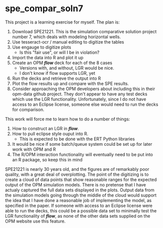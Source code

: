 # spe_compar_soln7

This project is a learning exercise for myself.  The plan is:

1. Download SPE21221.  This is the simulation comparative solution project number 7, which deals with modeling horizontal wells.
2. Use tesseract-ocr / manual editing to digitize the tables
3. Use engauge to digitize plots
	- Is this "fair use", or will I be in violation?
4. Import the data into R and plot it up
5. Create an OPM ***flow*** deck for each of the 8 cases
	- Versions with, and without, LGR would be nice.
	- I don't know if flow supports LGR,  yet
6. Run the decks and retrieve the output into R
7. Plot the flow results up and compare with the SPE results.
8. Consider approaching the OPM developers about including this in their opm-data github project. They don't appear to have any test decks which use the LGR functionality.  Unfortunately, since I do not have access to an Eclipse license, someone else would need to run the decks for comparison.

This work will force me to learn how to do a number of things:

1. How to construct an LGR in ***flow***.
2. How to pull eclipse style ouput into R.
	- This is expected to be done with the ERT Python libraries
3. It would be nice if some batch/queue system could be set up for later work with OPM and R
4. The R/OPM interaction functionality will eventually need to be put into an R package, so keep this in mind

 SPE21221 is nearly 30 years old, and the figures are of remarkably poor quality, with a great deal of overplotting.  The point of the digitizing is to create a cloud of data points that show reasonable ranges for the expected output of the OPM simulation models.  There is no pretense that I have actualy captured the full data sets displayed in the plots.  Output data from the simulation models going through the middle of the cloud would support the idea that I have done a reasonable job of implementing the model, as specified in the paper.  If someone with access to an Eclipse license were able to run the decks, this could be a possible data set to minimally test the LGR functionality of ***flow***, as none of the other data sets supplied on the OPM website use this feature.